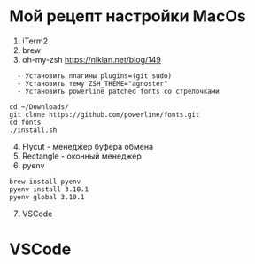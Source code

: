 # Мой рецепт настройки MacOs
1. iTerm2
2. brew
3. oh-my-zsh https://niklan.net/blog/149
```
  - Установить плагины plugins=(git sudo)
  - Установить тему ZSH_THEME="agnoster"
  - Установить powerline patched fonts со стрелочками

cd ~/Downloads/
git clone https://github.com/powerline/fonts.git
cd fonts
./install.sh
```
4. Flycut - менеджер буфера обмена
5. Rectangle - оконный менеджер
6. pyenv
```
brew install pyenv
pyenv install 3.10.1
pyenv global 3.10.1
```
7. VSCode


# VSCode
